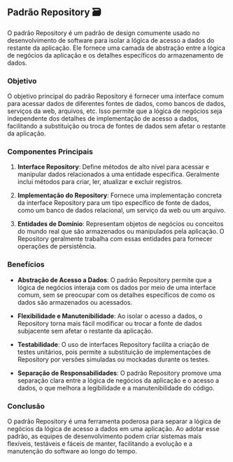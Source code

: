## Padrão Repository 🗃️

O padrão Repository é um padrão de design comumente usado no desenvolvimento de software para isolar a lógica de acesso a dados do restante da aplicação. Ele fornece uma camada de abstração entre a lógica de negócios da aplicação e os detalhes específicos do armazenamento de dados.

### Objetivo

O objetivo principal do padrão Repository é fornecer uma interface comum para acessar dados de diferentes fontes de dados, como bancos de dados, serviços da web, arquivos, etc. Isso permite que a lógica de negócios seja independente dos detalhes de implementação de acesso a dados, facilitando a substituição ou troca de fontes de dados sem afetar o restante da aplicação.

### Componentes Principais

1. **Interface Repository**: Define métodos de alto nível para acessar e manipular dados relacionados a uma entidade específica. Geralmente inclui métodos para criar, ler, atualizar e excluir registros.

2. **Implementação do Repository**: Fornece uma implementação concreta da interface Repository para um tipo específico de fonte de dados, como um banco de dados relacional, um serviço da web ou um arquivo.

3. **Entidades de Domínio**: Representam objetos de negócios ou conceitos do mundo real que são armazenados ou manipulados pela aplicação. O Repository geralmente trabalha com essas entidades para fornecer operações de persistência.

### Benefícios

- **Abstração de Acesso a Dados**: O padrão Repository permite que a lógica de negócios interaja com os dados por meio de uma interface comum, sem se preocupar com os detalhes específicos de como os dados são armazenados ou acessados.

- **Flexibilidade e Manutenibilidade**: Ao isolar o acesso a dados, o Repository torna mais fácil modificar ou trocar a fonte de dados subjacente sem afetar o restante da aplicação.

- **Testabilidade**: O uso de interfaces Repository facilita a criação de testes unitários, pois permite a substituição de implementações de Repository por versões simuladas ou mockadas durante os testes.

- **Separação de Responsabilidades**: O padrão Repository promove uma separação clara entre a lógica de negócios da aplicação e o acesso a dados, o que melhora a legibilidade e a manutenibilidade do código.

### Conclusão

O padrão Repository é uma ferramenta poderosa para separar a lógica de negócios da lógica de acesso a dados em uma aplicação. Ao adotar esse padrão, as equipes de desenvolvimento podem criar sistemas mais flexíveis, testáveis e fáceis de manter, facilitando a evolução e a manutenção do software ao longo do tempo.
